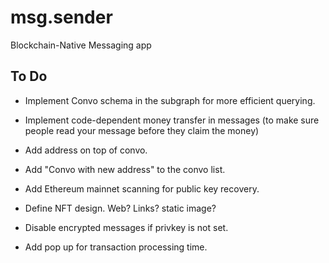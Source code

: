 # msg.sender
Blockchain-Native Messaging app 


## To Do

- Implement Convo schema in the subgraph for more efficient querying.

- Implement code-dependent money transfer in messages (to make sure people read your message before they claim the money)

- Add address on top of convo.

- Add "Convo with new address" to the convo list.

- Add Ethereum mainnet scanning for public key recovery.

- Define NFT design. Web? Links? static image?

- Disable encrypted messages if privkey is not set.

- Add pop up for transaction processing time.

